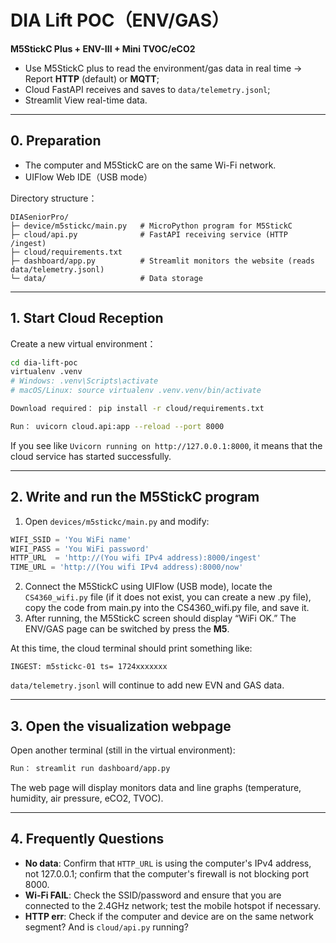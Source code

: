 # DIA Lift POC（ENV/GAS）

**M5StickC Plus + ENV-III + Mini TVOC/eCO2** 
- Use M5StickC plus to read the environment/gas data in real time → Report **HTTP** (default) or **MQTT**;
- Cloud FastAPI receives and saves to `data/telemetry.jsonl`;
- Streamlit View real-time data.

---

## 0. Preparation
- The computer and M5StickC are on the same Wi-Fi network.
- UIFlow Web IDE（USB mode）

Directory structure：
```
DIASeniorPro/
├─ device/m5stickc/main.py   # MicroPython program for M5StickC
├─ cloud/api.py              # FastAPI receiving service (HTTP /ingest)
├─ cloud/requirements.txt
├─ dashboard/app.py          # Streamlit monitors the website (reads data/telemetry.jsonl)
└─ data/                     # Data storage
```

---

## 1. Start Cloud Reception
Create a new virtual environment：
```bash
cd dia-lift-poc
virtualenv .venv
# Windows: .venv\Scripts\activate
# macOS/Linux: source virtualenv .venv.venv/bin/activate

Download required： pip install -r cloud/requirements.txt

Run： uvicorn cloud.api:app --reload --port 8000
```
If you see like `Uvicorn running on http://127.0.0.1:8000`, it means that the cloud service has started successfully.

---

## 2. Write and run the M5StickC program
1) Open `devices/m5stickc/main.py` and modify:
```python
WIFI_SSID = 'You WiFi name'
WIFI_PASS = 'You WiFi password'
HTTP_URL  = 'http://(You wifi IPv4 address):8000/ingest'
TIME_URL = 'http://(You wifi IPv4 address):8000/now'
```
2) Connect the M5StickC using UIFlow (USB mode), locate the `CS4360_wifi.py` file (if it does not exist, you can create a new .py file), copy the code from main.py into the CS4360_wifi.py file, and save it.  
3) After running, the M5StickC screen should display “WiFi OK.” The ENV/GAS page can be switched by press the **M5**.

At this time, the cloud terminal should print something like:
```
INGEST: m5stickc-01 ts= 1724xxxxxxx
```
`data/telemetry.jsonl` will continue to add new EVN and GAS data.

---

## 3. Open the visualization webpage
Open another terminal (still in the virtual environment):
```bash
Run： streamlit run dashboard/app.py
```
The web page will display monitors data and line graphs (temperature, humidity, air pressure, eCO2, TVOC).

---

## 4. Frequently Questions
- **No data**: Confirm that `HTTP_URL` is using the computer's IPv4 address, not 127.0.0.1; confirm that the computer's firewall is not blocking port 8000.
- **Wi‑Fi FAIL**: Check the SSID/password and ensure that you are connected to the 2.4GHz network; test the mobile hotspot if necessary.
- **HTTP err**: Check if the computer and device are on the same network segment? And is `cloud/api.py` running?


